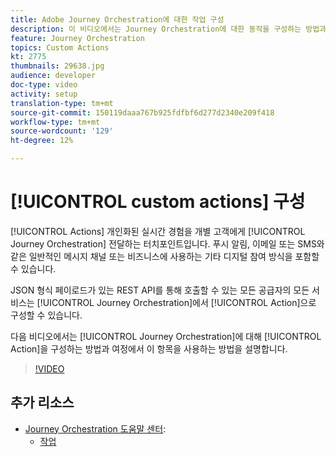 ```yaml
---
title: Adobe Journey Orchestration에 대한 작업 구성
description: 이 비디오에서는 Journey Orchestration에 대한 동작을 구성하는 방법과 여정에서 동작을 사용하는 방법을 설명합니다.
feature: Journey Orchestration
topics: Custom Actions
kt: 2775
thumbnails: 29638.jpg
audience: developer
doc-type: video
activity: setup
translation-type: tm+mt
source-git-commit: 150119daaa767b925fdfbf6d277d2340e209f418
workflow-type: tm+mt
source-wordcount: '129'
ht-degree: 12%

---
```



# [!UICONTROL custom actions] 구성

[!UICONTROL Actions] 개인화된 실시간 경험을 개별 고객에게  [!UICONTROL Journey Orchestration] 전달하는 터치포인트입니다. 푸시 알림, 이메일 또는 SMS와 같은 일반적인 메시지 채널 또는 비즈니스에 사용하는 기타 디지털 참여 방식을 포함할 수 있습니다.

JSON 형식 페이로드가 있는 REST API를 통해 호출할 수 있는 모든 공급자의 모든 서비스는 [!UICONTROL Journey Orchestration]에서 [!UICONTROL Action]으로 구성할 수 있습니다.

다음 비디오에서는 [!UICONTROL Journey Orchestration]에 대해 [!UICONTROL Action]을 구성하는 방법과 여정에서 이 항목을 사용하는 방법을 설명합니다.

>[!VIDEO](https://video.tv.adobe.com/v/29638?quality=12)

## 추가 리소스

* [Journey Orchestration 도움말 센터](https://docs.adobe.com/content/help/ko-KR/journeys/using/journey-orchestration-home.html):
   * [작업](https://docs.adobe.com/content/help/en/journeys/using/action-journeys/action.html)
